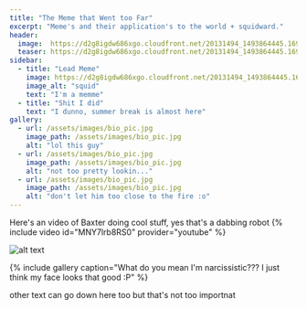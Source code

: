 ```yaml
---
title: "The Meme that Went too Far"
excerpt: "Meme's and their application's to the world + squidward."
header:
  image:  https://d2g8igdw686xgo.cloudfront.net/20131494_1493864445.1698.jpg
  teaser: https://d2g8igdw686xgo.cloudfront.net/20131494_1493864445.1698.jpg
sidebar:
  - title: "Lead Meme"
    image: https://d2g8igdw686xgo.cloudfront.net/20131494_1493864445.1698.jpg
    image_alt: "squid"
    text: "I'm a memme"
  - title: "Shit I did"
    text: "I dunno, summer break is almost here"
gallery:
  - url: /assets/images/bio_pic.jpg
    image_path: /assets/images/bio_pic.jpg
    alt: "lol this guy"
  - url: /assets/images/bio_pic.jpg
    image_path: /assets/images/bio_pic.jpg
    alt: "not too pretty lookin..."
  - url: /assets/images/bio_pic.jpg
    image_path: /assets/images/bio_pic.jpg
    alt: "don't let him too close to the fire :o"
---
```

Here's an video of Baxter doing cool stuff, yes that's a dabbing robot
{% include video id="MNY7lrb8RS0" provider="youtube" %}

![alt text](https://d2g8igdw686xgo.cloudfront.net/20131494_1493864445.1698.jpg "dabbing is the handshake of the 21st century")


{% include gallery caption="What do you mean I'm narcissistic??? I just think my face looks that good :P" %}

other text can go down here too but that's not too importnat